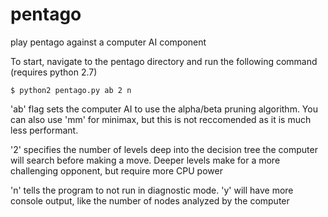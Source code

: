 # pentago
play pentago against a computer AI component

To start, navigate to the pentago directory and run the following command (requires python 2.7)

    $ python2 pentago.py ab 2 n
    
'ab' flag sets the computer AI to use the alpha/beta pruning algorithm. You can also use 'mm' for minimax, but this is not reccomended as it is much less performant. 

'2' specifies the number of levels deep into the decision tree the computer will search before making a move. Deeper levels make for a more challenging opponent, but require more CPU power

'n' tells the program to not run in diagnostic mode. 'y' will have more console output, like the number of nodes analyzed by the computer
